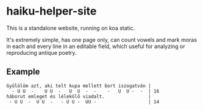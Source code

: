 # haiku-helper-site

This is a standalone website, running on koa static.

It's extremely simple, has one page only, can count vowels and mark
moras in each and every line in an editable field,
which useful for analyzing or reproducing antique poetry.

## Example

```
Gyűlölöm azt, aki telt kupa mellett bort iszogatván |
  - U U  -    U U  -   U  U  -  -    -   U  U -  -  | 16
háborut emleget és lélekölő viadalt.                |
 - U U  -  U U  -   - U U -  UU -                   | 14
```